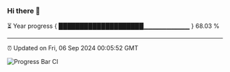 ### Hi there 👋

⏳ Year progress { ████████████████████▁▁▁▁▁▁▁▁▁▁ } 68.03 %

---

⏰ Updated on Fri, 06 Sep 2024 00:05:52 GMT

![Progress Bar CI](https://github.com/liununu/liununu/workflows/Progress%20Bar%20CI/badge.svg)
